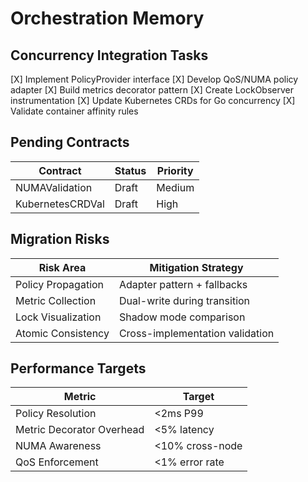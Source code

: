 # Orchestration Memory

## Concurrency Integration Tasks
[X] Implement PolicyProvider interface
[X] Develop QoS/NUMA policy adapter
[X] Build metrics decorator pattern
[X] Create LockObserver instrumentation
[X] Update Kubernetes CRDs for Go concurrency
[X] Validate container affinity rules

## Pending Contracts
| Contract             | Status  | Priority |
|----------------------|---------|----------|
| NUMAValidation       | Draft   | Medium   |
| KubernetesCRDVal     | Draft   | High     |

## Migration Risks
| Risk Area           | Mitigation Strategy                |
|---------------------|------------------------------------|
| Policy Propagation  | Adapter pattern + fallbacks        |
| Metric Collection   | Dual-write during transition       |
| Lock Visualization  | Shadow mode comparison             |
| Atomic Consistency  | Cross-implementation validation    |

## Performance Targets
| Metric                  | Target          |
|-------------------------|-----------------|
| Policy Resolution       | <2ms P99        |
| Metric Decorator Overhead | <5% latency    |
| NUMA Awareness          | <10% cross-node |
| QoS Enforcement         | <1% error rate  |
